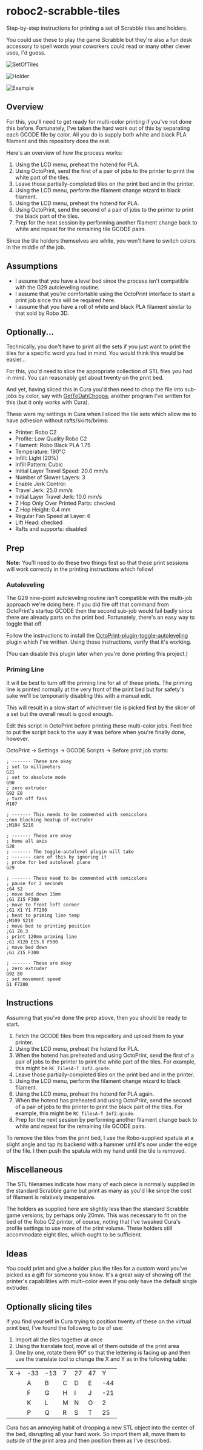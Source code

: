 # roboc2-scrabble-tiles
Step-by-step instructions for printing a set of Scrabble tiles and holders.

You could use these to play the game Scrabble but they're also a fun desk accessory to spell words your coworkers could read or many other clever uses, I'd guess.

![SetOfTiles](https://user-images.githubusercontent.com/15971213/32306608-b7bfae52-bf39-11e7-8de1-6b8fbf163abf.png)

![Holder](https://user-images.githubusercontent.com/15971213/32306622-d19ae8f0-bf39-11e7-9086-7d220a8b90f9.png)

![Example](https://user-images.githubusercontent.com/15971213/32306638-ed061ccc-bf39-11e7-962f-8e1bb42cc3e3.png)

## Overview
For this, you'll need to get ready for multi-color printing if you've not done this before. Fortunately, I've taken the hard work out of this by separating each GCODE file by color. All you do is supply both white and black PLA filament and this repository does the rest.

Here's an overview of how the process works:

1. Using the LCD menu, preheat the hotend for PLA.
2. Using OctoPrint, send the first of a pair of jobs to the printer to print the white part of the tiles.
2. Leave those partially-completed tiles on the print bed and in the printer.
3. Using the LCD menu, perform the filament change wizard to black filament.
4. Using the LCD menu, preheat the hotend for PLA.
5. Using OctoPrint, send the second of a pair of jobs to the printer to print the black part of the tiles.
6. Prep for the next session by performing another filament change back to white and repeat for the remaining tile GCODE pairs.

Since the tile holders themselves are white, you won't have to switch colors in the middle of the job.

## Assumptions
* I assume that you have a level bed since the process isn't compatible with the G29 autoleveling routine.
* I assume that you're comfortable using the OctoPrint interface to start a print job since this will be required here.
* I assume that you have a roll of white and black PLA filament similar to that sold by Robo 3D.

## Optionally...
Technically, you don't have to print all the sets if you just want to print the tiles for a specific word you had in mind. You would think this would be easier...

For this, you'd need to slice the appropriate collection of STL files you had in mind. You can reasonably get about twenty on the print bed.

And yet, having sliced this in Cura you'd then need to chop the file into sub-jobs by color, say with [GetToDahChoppa](https://github.com/OutsourcedGuru/GetToDahChoppa), another program I've written for this (but it only works with Cura).

These were my settings in Cura when I sliced the tile sets which allow me to have adhesion without rafts/skirts/brims:

* Printer: Robo C2
* Profile: Low Quality Robo C2
* Filament: Robo Black PLA 1.75
* Temperature: 190°C
* Infill: Light (20%)
* Infill Pattern: Cubic
* Initial Layer Travel Speed: 20.0 mm/s
* Number of Slower Layers: 3
* Enable Jerk Control: 
* Travel Jerk: 25.0 mm/s
* Initial Layer Travel Jerk: 10.0 mm/s
* Z Hop Only Over Printed Parts: checked
* Z Hop Height: 0.4 mm
* Regular Fan Speed at Layer: 6
* Lift Head: checked
* Rafts and supports: disabled

## Prep
**Note:** You'll need to do these two things first so that these print sessions will work correctly in the printing instructions which follow!

### Autoleveling
The G29 nine-point autoleveling routine isn't compatible with the multi-job approach we're doing here. If you did fire off that command from OctoPrint's startup GCODE then the second sub-job would fail badly since there are already parts on the print bed. Fortunately, there's an easy way to toggle that off.

Follow the instructions to install the [OctoPrint-plugin-toggle-autoleveling](https://github.com/OutsourcedGuru/OctoPrint-plugin-toggle-autolevel) plugin which I've written. Using those instructions, verify that it's working.

(You can disable this plugin later when you're done printing this project.)

### Priming Line
It will be best to turn off the priming line for all of these prints. The priming line is printed normally at the very front of the print bed but for safety's sake we'll be temporarily disabling this with a manual edit.

This will result in a slow start of whichever tile is picked first by the slicer of a set but the overall result is good enough.

Edit this script in OctoPrint before printing these multi-color jobs. Feel free to put the script back to the way it was before when you're finally done, however.

OctoPrint -> Settings -> GCODE Scripts -> Before print job starts:

```
; ------- These are okay
; set to millimeters
G21
; set to absolute mode
G90
; zero extruder
G92 E0
; turn off fans
M107

; ------- This needs to be commented with semicolons
;non blocking heatup of extruder
;M104 S210

; ------- These are okay
; home all axis
G28
; ------- The toggle-autolevel plugin will take
; ------- care of this by ignoring it
; probe for bed autolevel plane
G29

; ------- These need to be commented with semicolons
; pause for 2 seconds
;G4 S2
; move bed down 15mm
;G1 Z15 F300
; move to front left corner
;G1 X1 Y1 F7200
; heat to priming line temp
;M109 S210
; move bed to printing position
;G1 Z0.3
; print 120mm priming line
;G1 X120 E15.0 F500
; move bed down
;G1 Z15 F300

; ------- These are okay
; zero extruder
G92 E0
; set movement speed
G1 F7200
```

## Instructions
Assuming that you've done the prep above, then you should be ready to start.

1. Fetch the GCODE files from this repository and upload them to your printer.
2. Using the LCD menu, preheat the hotend for PLA.
3. When the hotend has preheated and using OctoPrint, send the first of a pair of jobs to the printer to print the white part of the tiles. For example, this might be `RC_TilesA-T_1of2.gcode`.
4. Leave those partially-completed tiles on the print bed and in the printer.
5. Using the LCD menu, perform the filament change wizard to black filament.
6. Using the LCD menu, preheat the hotend for PLA again.
7. When the hotend has preheated and using OctoPrint, send the second of a pair of jobs to the printer to print the black part of the tiles. For example, this might be `RC_TilesA-T_2of2.gcode`.
8. Prep for the next session by performing another filament change back to white and repeat for the remaining tile GCODE pairs.

To remove the tiles from the print bed, I use the Robo-supplied spatula at a slight angle and tap its backend with a hammer until it's now under the edge of the file. I then push the spatula with my hand until the tile is removed.

## Miscellaneous
The STL filenames indicate how many of each piece is normally supplied in the standard Scrabble game but print as many as you'd like since the cost of filament is relatively inexpensive.

The holders as supplied here are slightly less than the standard Scrabble game versions, by perhaps only 20mm. This was necessary to fit on the bed of the Robo C2 printer, of course, noting that I've tweaked Cura's profile settings to use more of the print volume. These holders still accommodate eight tiles, which ought to be sufficient.

## Ideas
You could print and give a holder plus the tiles for a custom word you've picked as a gift for someone you know. It's a great way of showing off the printer's capabilities with multi-color even if you only have the default single extruder.

## Optionally slicing tiles
If you find yourself in Cura trying to position twenty of these on the virtual print bed, I've found the following to be of use:

1. Import all the tiles together at once
2. Using the translate tool, move all of them outside of the print area
3. One by one, rotate them 90° so that the lettering is facing up and then use the translate tool to change the X and Y as in the following table:

<table>
<tr><td>X -></td><td>-33</td><td>-13</td><td>7</td><td>27</td><td>47</td><td>Y</td></tr>
<tr><td rowspan="4"></td><td>A</td><td>B</td><td>C</td><td>D</td><td>E</td><td>-44</td></tr>
<tr><td>F</td><td>G</td><td>H</td><td>I</td><td>J</td><td>-21</td></tr>
<tr><td>K</td><td>L</td><td>M</td><td>N</td><td>O</td><td>2</td></tr>
<tr><td>P</td><td>Q</td><td>R</td><td>S</td><td>T</td><td>25</td></tr></table>

Cura has an annoying habit of dropping a new STL object into the center of the bed, disrupting all your hard work. So import them all, move them to outside of the print area and then position them as I've described.